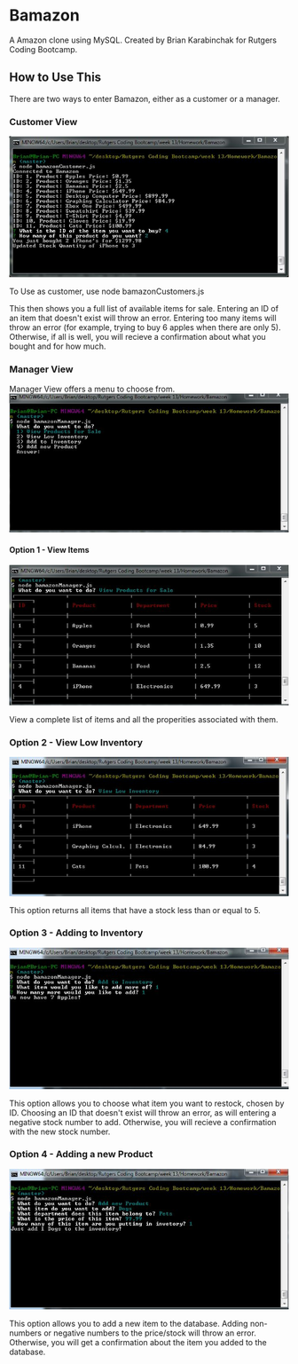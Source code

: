 # Bamazon
A Amazon clone using MySQL.  Created by Brian Karabinchak for Rutgers Coding Bootcamp.

## How to Use This
There are two ways to enter Bamazon, either as a customer or a manager.

### Customer View
![Customer View](/images/image1.JPG)

To Use as customer, use <addr>node bamazonCustomers.js</addr>

This then shows you a full list of available items for sale.  Entering an ID of an item that doesn't exist will throw an error.  Entering too many items will throw an error (for example, trying to buy 6 apples when there are only 5).  Otherwise, if all is well, you will recieve a confirmation about what you bought and for how much.

### Manager View
Manager View offers a menu to choose from.
![Manager View](/images/image2.JPG)

#### Option 1 - View Items
![View Items](/images/image3.JPG)

View a complete list of items and all the properities associated with them.
### Option 2 - View Low Inventory
![Low Inventory](/images/image4.JPG)

This option returns all items that have a stock less than or equal to 5.
### Option 3 - Adding to Inventory
![Add Inventory](/images/image5.JPG)

This option allows you to choose what item you want to restock, chosen by ID.  Choosing an ID that doesn't exist will throw an error, as will entering a negative stock number to add.  Otherwise, you will recieve a confirmation with the new stock number.
### Option 4 - Adding a new Product
![Add Item](/images/image6.JPG)

This option allows you to add a new item to the database.  Adding non-numbers or negative numbers to the price/stock will throw an error.  Otherwise, you will get a confirmation about the item you added to the database.
